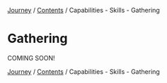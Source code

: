 [Journey](/wiki.md) / [Contents](/wiki/index.md) / Capabilities - Skills - Gathering

# Gathering
COMING SOON!

[Journey](/wiki.md) / [Contents](/wiki/index.md) / Capabilities - Skills - Gathering